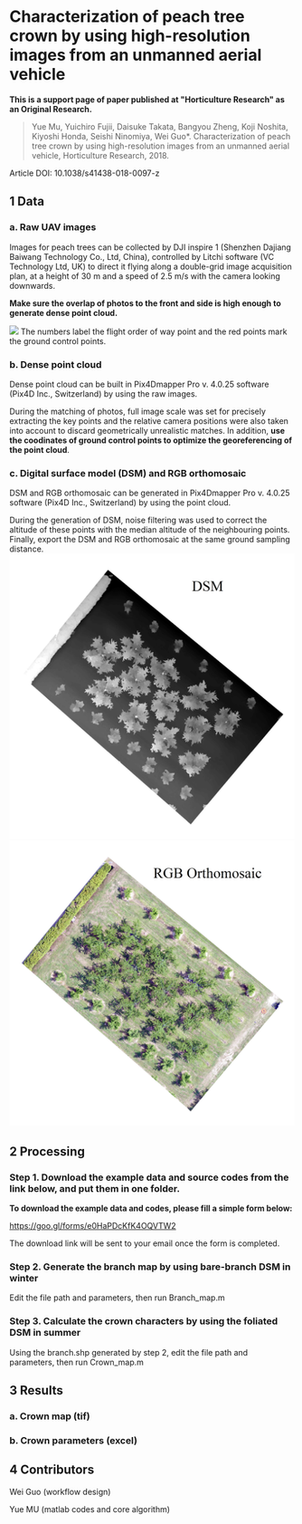 # Characterization of peach tree crown by using high-resolution images from an unmanned aerial vehicle

**This is a support page of paper published at "Horticulture Research" as an Original Research.**
> Yue Mu, Yuichiro Fujii, Daisuke Takata, Bangyou Zheng, Koji Noshita, Kiyoshi Honda, Seishi Ninomiya, Wei Guo*. Characterization of peach tree crown by using high-resolution images from an unmanned aerial vehicle, Horticulture Research, 2018.

Article DOI: 10.1038/s41438-018-0097-z

## 1 Data
### a. Raw UAV images
Images for peach trees can be collected by DJI inspire 1 (Shenzhen Dajiang Baiwang Technology Co., Ltd, China), controlled by Litchi software (VC Technology Ltd, UK) to direct it flying along a double-grid image acquisition plan, at a height of 30 m and a speed of 2.5 m/s with the camera looking downwards.

**Make sure the overlap of photos to the front and side is high enough to generate dense point cloud.**

![](https://github.com/UTokyo-FieldPhenomics-Lab/Efficient-characterization-of-peach-tree-crown-/blob/master/figure/FIG21.jpg) 
The numbers label the flight order of way point and the red points mark the ground control points.

### b. Dense point cloud 
Dense point cloud can be built in Pix4Dmapper Pro v. 4.0.25 software (Pix4D Inc., Switzerland) by using the raw images.

During the matching of photos, full image scale was set for precisely extracting the key points and the relative camera positions were also taken into account to discard geometrically unrealistic matches. In addition, **use the coodinates of ground control points to optimize the georeferencing of the point cloud**.

### c. Digital surface model (DSM) and RGB orthomosaic
DSM and RGB orthomosaic can be generated in Pix4Dmapper Pro v. 4.0.25 software (Pix4D Inc., Switzerland) by using the point cloud. 

During the generation of DSM, noise filtering was used to correct the altitude of these points with the median altitude of the neighbouring points. Finally, export the DSM and RGB orthomosaic at the same ground sampling distance.
![](https://github.com/UTokyo-FieldPhenomics-Lab/Characterization-of-peach-tree-crown/blob/master/figure/dsm.jpg)
![](https://github.com/UTokyo-FieldPhenomics-Lab/Characterization-of-peach-tree-crown/blob/master/figure/rgb_orthomosaic.jpg)

## 2 Processing 
### Step 1. Download the example data and source codes from the link below, and put them in one folder.

**To download the example data and codes, please fill a simple form below:**

https://goo.gl/forms/e0HaPDcKfK4OQVTW2

The download link will be sent to your email once the form is completed.

### Step 2. Generate the branch map by using bare-branch DSM in winter
Edit the file path and parameters, then run Branch_map.m

### Step 3. Calculate the crown characters by using the foliated DSM in summer
Using the branch.shp generated by step 2, edit the file path and parameters, then run Crown_map.m

## 3 Results
### a. Crown map (tif)
### b. Crown parameters (excel)

## 4 Contributors
Wei Guo (workflow design)

Yue MU (matlab codes and core algorithm)



